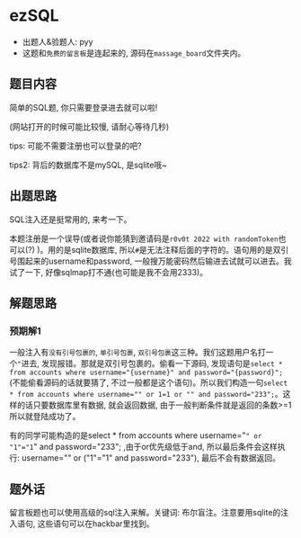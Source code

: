 # ezSQL

- 出题人&验题人: pyy
- 这题和`免费的留言板`是连起来的, 源码在`massage_board`文件夹内。

## 题目内容

简单的SQL题, 你只需要登录进去就可以啦!

(网站打开的时候可能比较慢, 请耐心等待几秒)

tips: 可能不需要注册也可以登录的吧?

tips2: 背后的数据库不是mySQL, 是sqlite哦~

## 出题思路

SQL注入还是挺常用的, 来考一下。

本题注册是一个误导(或者说你能猜到邀请码是`r0v0t 2022 with randomToken`也可以(?) )。用的是sqlite数据库, 所以`#`是无法注释后面的字符的。语句用的是双引号围起来的username和password, 一般搜万能密码然后输进去试就可以进去。我试了一下, 好像sqlmap打不通(也可能是我不会用2333)。

## 解题思路

### 预期解1

一般注入有`没有引号包裹的`, `单引号包裹`, `双引号包裹`这三种。我们这题用户名打一个`"`进去, 发现报错。那就是双引号包裹的。偷看一下源码, 发现语句是`select * from accounts where username="{username}" and password="{password}";`(不能偷看源码的话就要猜了, 不过一般都是这个语句)。所以我们构造一句`select * from accounts where username="" or 1=1 or "" and password="233";`。这样的话只要数据库里有数据, 就会返回数据, 由于一般判断条件就是返回的条数>=1所以就登陆成功了。

有的同学可能构造的是select * from accounts where username="`" or "1"="1`" and password="233"; ,由于or优先级低于and, 所以最后条件会这样执行: username="" or ("1"="1" and password="233"), 最后不会有数据返回。

## 题外话

留言板题也可以使用高级的sql注入来解。关键词: 布尔盲注。注意要用sqlite的注入语句, 这些语句可以在hackbar里找到。

